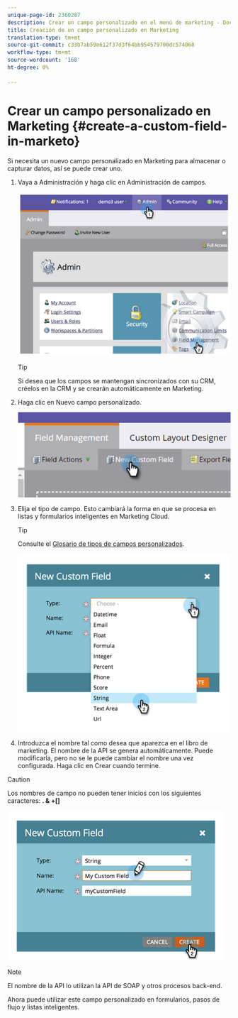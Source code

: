 ```yaml
---
unique-page-id: 2360287
description: Crear un campo personalizado en el menú de marketing - Documentos de marketing - Documentación del producto
title: Creación de un campo personalizado en Marketing
translation-type: tm+mt
source-git-commit: c33b7ab59e612f37d3f64bb954579700dc574068
workflow-type: tm+mt
source-wordcount: '168'
ht-degree: 0%

---
```



# Crear un campo personalizado en Marketing {#create-a-custom-field-in-marketo}

Si necesita un nuevo campo personalizado en Marketing para almacenar o capturar datos, así se puede crear uno.

1. Vaya a Administración y haga clic en Administración de campos.

   ![](assets/image2014-9-24-13-3a46-3a26.png)

   >[!TIP]
   >
   >Si desea que los campos se mantengan sincronizados con su CRM, créelos en la CRM y se crearán automáticamente en Marketing.

1. Haga clic en Nuevo campo personalizado.

   ![](assets/two.png)

1. Elija el tipo de campo. Esto cambiará la forma en que se procesa en listas y formularios inteligentes en Marketing Cloud.

   >[!TIP]
   >
   >Consulte el [Glosario de tipos de campos personalizados](custom-field-type-glossary.md).

   ![](assets/image2014-9-24-13-3a47-3a42.png)

1. Introduzca el nombre tal como desea que aparezca en el libro de marketing. El nombre de la API se genera automáticamente. Puede modificarla, pero no se le puede cambiar el nombre una vez configurada. Haga clic en Crear cuando termine.

>[!CAUTION]
>
>Los nombres de campo no pueden tener inicios con los siguientes caracteres: **. &amp; +[]**

![](assets/image2014-9-24-13-3a48-3a26.png)

>[!NOTE]
>
>El nombre de la API lo utilizan la API de SOAP y otros procesos back-end.

Ahora puede utilizar este campo personalizado en formularios, pasos de flujo y listas inteligentes.
